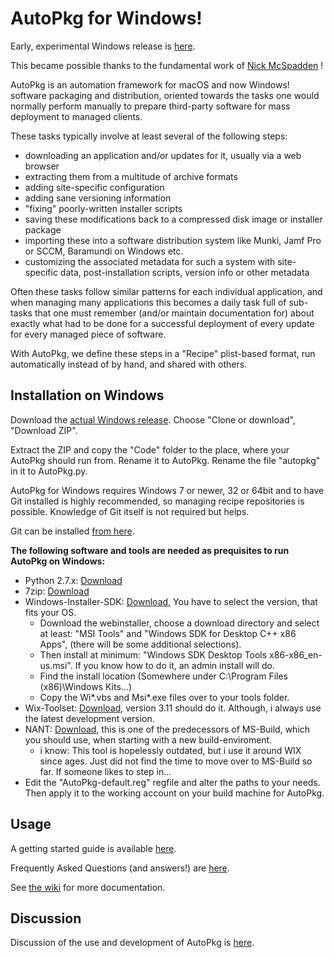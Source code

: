 AutoPkg for Windows!
====================

Early, experimental Windows release is [here](https://github.com/NickETH/autopkg/tree/win).

This became possible thanks to the fundamental work of [Nick McSpadden](https://github.com/nmcspadden/autopkg/tree/win) !

AutoPkg is an automation framework for macOS and now Windows! software packaging and distribution, oriented towards the tasks one would normally perform manually to prepare third-party software for mass deployment to managed clients.

These tasks typically involve at least several of the following steps:

* downloading an application and/or updates for it, usually via a web browser
* extracting them from a multitude of archive formats
* adding site-specific configuration
* adding sane versioning information
* "fixing" poorly-written installer scripts
* saving these modifications back to a compressed disk image or installer package
* importing these into a software distribution system like Munki, Jamf Pro or SCCM, Baramundi on Windows etc.
* customizing the associated metadata for such a system with site-specific data, post-installation scripts, version info or other metadata

Often these tasks follow similar patterns for each individual application, and when managing many applications this becomes a daily task full of sub-tasks that one must remember (and/or maintain documentation for) about exactly what had to be done for a successful deployment of every update for every managed piece of software.

With AutoPkg, we define these steps in a "Recipe" plist-based format, run automatically instead of by hand, and shared with others.


Installation on Windows
-----------------------

Download the [actual Windows release](https://github.com/NickETH/autopkg/tree/win). Choose "Clone or download", "Download ZIP".

Extract the ZIP and copy the "Code" folder to the place, where your AutoPkg should run from. Rename it to AutoPkg. Rename the file "autopkg" in it to AutoPkg.py.

AutoPkg for Windows requires Windows 7 or newer, 32 or 64bit and to have Git installed is highly recommended, so managing recipe repositories is possible. Knowledge of Git itself is not required but helps.

Git can be installed [from here](https://git-scm.com/download/win).

**The following software and tools are needed as prequisites to run AutoPkg on Windows:**

* Python 2.7.x: [Download](https://www.python.org/downloads/)
* 7zip: [Download](https://www.7-zip.org/)
* Windows-Installer-SDK: [Download](https://developer.microsoft.com/en-us/windows/downloads/sdk-archive), You have to select the version, that fits your OS.
  * Download the webinstaller, choose a download directory and select at least: "MSI Tools" and "Windows SDK for Desktop C++ x86 Apps", (there will be some additional selections).
  * Then install at minimum: "Windows SDK Desktop Tools x86-x86_en-us.msi". If you know how to do it, an admin install will do.
  * Find the install location (Somewhere under C:\Program Files (x86)\Windows Kits\...)
  * Copy the Wi*.vbs and Msi*.exe files over to your tools folder.
* Wix-Toolset: [Download](https://wixtoolset.org/releases/), version 3.11 should do it. Although, i always use the latest development version.
* NANT: [Download](http://nant.sourceforge.net/), this is one of the predecessors of MS-Build, which you should use, when starting with a new build-enviroment.
  * i know: This tool is hopelessly outdated, but i use it around WIX since ages. Just did not find the time to move over to MS-Build so far. If someone likes to step in...
* Edit the "AutoPkg-default.reg" regfile and alter the paths to your needs. Then apply it to the working account on your build machine for AutoPkg.

Usage
-----

A getting started guide is available [here](https://github.com/autopkg/autopkg/wiki/Getting-Started).

Frequently Asked Questions (and answers!) are [here](https://github.com/autopkg/autopkg/wiki/FAQ).

See [the wiki](https://github.com/autopkg/autopkg/wiki) for more documentation.


Discussion
----------

Discussion of the use and development of AutoPkg is [here](http://groups.google.com/group/autopkg-discuss).
